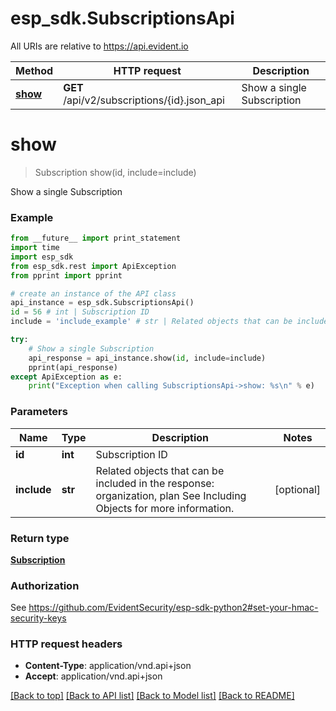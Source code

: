 # esp_sdk.SubscriptionsApi

All URIs are relative to https://api.evident.io

Method | HTTP request | Description
------------- | ------------- | -------------
[**show**](SubscriptionsApi.md#show) | **GET** /api/v2/subscriptions/{id}.json_api | Show a single Subscription


# **show**
> Subscription show(id, include=include)

Show a single Subscription



### Example 
```python
from __future__ import print_statement
import time
import esp_sdk
from esp_sdk.rest import ApiException
from pprint import pprint

# create an instance of the API class
api_instance = esp_sdk.SubscriptionsApi()
id = 56 # int | Subscription ID
include = 'include_example' # str | Related objects that can be included in the response:  organization, plan See Including Objects for more information. (optional)

try: 
    # Show a single Subscription
    api_response = api_instance.show(id, include=include)
    pprint(api_response)
except ApiException as e:
    print("Exception when calling SubscriptionsApi->show: %s\n" % e)
```

### Parameters

Name | Type | Description  | Notes
------------- | ------------- | ------------- | -------------
 **id** | **int**| Subscription ID | 
 **include** | **str**| Related objects that can be included in the response:  organization, plan See Including Objects for more information. | [optional] 

### Return type

[**Subscription**](Subscription.md)

### Authorization

See https://github.com/EvidentSecurity/esp-sdk-python2#set-your-hmac-security-keys

### HTTP request headers

 - **Content-Type**: application/vnd.api+json
 - **Accept**: application/vnd.api+json

[[Back to top]](#) [[Back to API list]](../README.md#documentation-for-api-endpoints) [[Back to Model list]](../README.md#documentation-for-models) [[Back to README]](../README.md)

